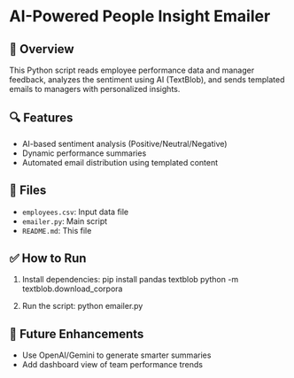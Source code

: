 # AI-Powered People Insight Emailer

## 📌 Overview
This Python script reads employee performance data and manager feedback, analyzes the sentiment using AI (TextBlob), and sends templated emails to managers with personalized insights.

## 🔍 Features
- AI-based sentiment analysis (Positive/Neutral/Negative)
- Dynamic performance summaries
- Automated email distribution using templated content

## 📁 Files
- `employees.csv`: Input data file
- `emailer.py`: Main script
- `README.md`: This file

## ✅ How to Run
1. Install dependencies:
   pip install pandas textblob
   python -m textblob.download_corpora

2. Run the script:
   python emailer.py

## 🚀 Future Enhancements
- Use OpenAI/Gemini to generate smarter summaries
- Add dashboard view of team performance trends
